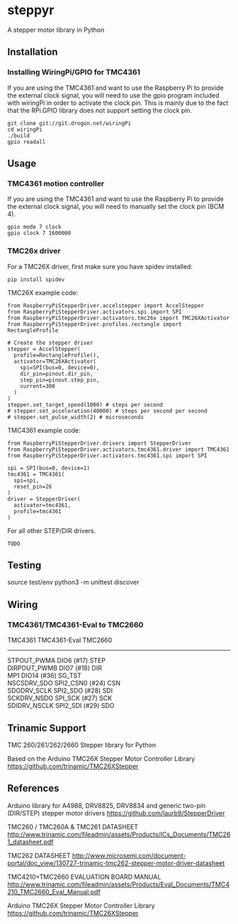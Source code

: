 # steppyr

A stepper motor library in Python

## Installation

### Installing WiringPi/GPIO for TMC4361

If you are using the TMC4361 and want to use the Raspberry Pi to provide the
external clock signal, you will need to use the gpio program included with
wiringPi in order to activate the clock pin. This is mainly due to the fact
that the RPi.GPIO library does not support setting the clock pin.

    git clone git://git.drogon.net/wiringPi
    cd wiringPi
    ./build
    gpio readall

## Usage

### TMC4361 motion controller

If you are using the TMC4361 and want to use the Raspberry Pi to provide the
external clock signal, you will need to manually set the clock pin (BCM 4).

    gpio mode 7 clock
    gpio clock 7 1600000

### TMC26x driver

For a TMC26X driver, first make sure you have spidev installed:

    pip install spidev

TMC26X example code:

    from RaspberryPiStepperDriver.accelstepper import AccelStepper
    from RaspberryPiStepperDriver.activators.spi import SPI
    from RaspberryPiStepperDriver.activators.tmc26x import TMC26XActivator
    from RaspberryPiStepperDriver.profiles.rectangle import RectangleProfile

    # Create the stepper driver
    stepper = AccelStepper(
      profile=RectangleProfile(),
      activator=TMC26XActivator(
        spi=SPI(bus=0, device=0),
        dir_pin=pinout.dir_pin,
        step_pin=pinout.step_pin,
        current=300
      )
    )
    stepper.set_target_speed(1000) # steps per second
    # stepper.set_acceleration(40000) # steps per second per second
    # stepper.set_pulse_width(2) # microseconds

TMC4361 example code:

    from RaspberryPiStepperDriver.drivers import StepperDriver
    from RaspberryPiStepperDriver.activators.tmc4361.driver import TMC4361
    from RaspberryPiStepperDriver.activators.tmc4361.spi import SPI

    spi = SPI(bus=0, device=1)
    tmc4361 = TMC4361(
      spi=spi,
      reset_pin=26
    )
    driver = StepperDriver(
      activator=tmc4361,
      profile=tmc4361
    )

For all other STEP/DIR drivers.

    TODO

## Testing

  source test/env
  python3 -m unittest discover

## Wiring

### TMC4361/TMC4361-Eval to TMC2660

TMC4361       TMC4361-Eval      TMC2660   
-------       ------------      -------
STPOUT_PWMA   DIO6 (#17)        STEP      
DIRPOUT_PWMB  DIO7 (#18)        DIR       
MP1           DIO14 (#36)       SG_TST    
NSCSDRV_SDO   SPI2_CSN0 (#24)   CSN       
SDODRV_SCLK   SPI2_SDO (#28)    SDI       
SCKDRV_NSDO   SPI_SCK (#27)     SCK       
SDIDRV_NSCLK  SPI2_SDI (#29)    SDO       

## Trinamic Support

TMC 260/261/262/2660 Stepper library for Python

Based on the Arduino TMC26X Stepper Motor Controller Library
  https://github.com/trinamic/TMC26XStepper

## References

Arduino library for A4988, DRV8825, DRV8834 and generic two-pin (DIR/STEP) stepper motor drivers
  https://github.com/laurb9/StepperDriver

TMC260 / TMC260A & TMC261 DATASHEET
  http://www.trinamic.com/fileadmin/assets/Products/ICs_Documents/TMC261_datasheet.pdf

TMC262 DATASHEET
  http://www.microsemi.com/document-portal/doc_view/130727-trinamic-tmc262-stepper-motor-driver-datasheet

TMC4210+TMC2660 EVALUATION BOARD MANUAL
  http://www.trinamic.com/fileadmin/assets/Products/Eval_Documents/TMC4210_TMC2660_Eval_Manual.pdf

Arduino TMC26X Stepper Motor Controller Library
  https://github.com/trinamic/TMC26XStepper
